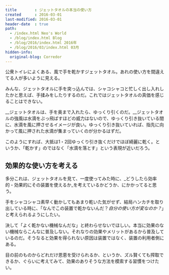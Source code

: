 ```yaml
---
title        : ジェットタオルの本当の使い方
created      : 2016-03-01
last-modified: 2016-03-01
header-date  : true
path:
  - /index.html Neo's World
  - /blog/index.html Blog
  - /blog/2016/index.html 2016年
  - /blog/2016/03/index.html 03月
hidden-info:
  original-blog: Corredor
---
```


公衆トイレによくある、風で手を乾かすジェットタオル。あれの使い方を間違えてる人が多いように見える。

みんな、ジェットタオルに手を突っ込んでは、シャコシャコと忙しく出し入れしたかと思えば、手揉みをしたりするのだ。これではジェットタオルの真価を感じることはできない。

__ジェットタオルは、手を奥まで入れたら、ゆっくり引くのだ。__ジェットタオルの強風は水滴をぶっ飛ばすほどの威力はないので、ゆっくり引き抜いている間に、水滴を風に押させるイメージが良い。ゆっくり引き抜いていれば、指先に向かって風に押された水滴が集まっていくのが分かるはずだ。

このようにすれば、大抵は1・2回ゆっくり引き抜くだけでほぼ綺麗に乾く。というか、「乾かす」のではなく「水滴を落とす」という表現が近いだろう。

## 効果的な使い方を考える

多分これは、ジェットタオルを見て、一度使ってみた時に、_どうしたら効率的・効果的にその装置を使えるか_を考えているかどうか、にかかってると思う。

手をシャコシャコ素早く動かしてもあまり乾いた気がせず、結局ハンカチを取り出している時に、「なんでこの装置で乾かないんだ？_自分の使い方が変なのか？_」と考えられるようにしたい。

決して「よく乾かない機械なんだな」と終わらせないでほしい。本当に効果のない機械ならこんなに普及しない。それなりの効果やメリットがあるから普及しているのだ。そうなると効果を得られない原因は装置ではなく、装置の利用者側にある。

目の前のものからどれだけ恩恵を受けられるか、というか、ズル賢くても搾取できるか、ぐらいに考えてみて、効果のありそうな方法を模索する習慣をつけたい。
